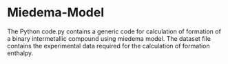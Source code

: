 # Miedema-Model
The Python code.py contains a generic code for calculation of formation of a binary intermetallic compound using miedema model. The dataset file contains the experimental data required for the calculation of formation enthalpy. 
